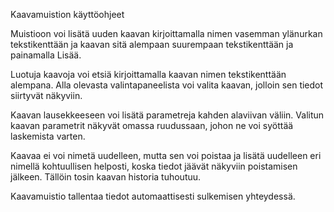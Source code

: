 Kaavamuistion käyttöohjeet

Muistioon voi lisätä uuden kaavan kirjoittamalla nimen vasemman ylänurkan tekstikenttään ja kaavan sitä alempaan suurempaan tekstikenttään ja painamalla Lisää.

Luotuja kaavoja voi etsiä kirjoittamalla kaavan nimen tekstikenttään alempana. Alla olevasta valintapaneelista voi valita kaavan, jolloin sen tiedot siirtyvät näkyviin.

Kaavan lausekkeeseen voi lisätä parametreja kahden alaviivan väliin. Valitun kaavan parametrit näkyvät omassa ruudussaan, johon ne voi syöttää laskemista varten.

Kaavaa ei voi nimetä uudelleen, mutta sen voi poistaa ja lisätä uudelleen eri nimellä kohtuullisen helposti, koska tiedot jäävät näkyviin poistamisen jälkeen. Tällöin tosin kaavan historia tuhoutuu.

Kaavamuistio tallentaa tiedot automaattisesti sulkemisen yhteydessä.